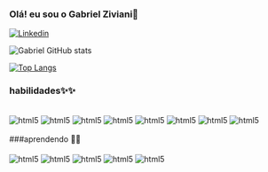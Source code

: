 ### Olá! eu sou o Gabriel Ziviani👋

[![Linkedin](https://img.shields.io/badge/LinkedIn-0077B5?style=for-the-badge&logo=linkedin&logoColor=white)](www.linkedin.com/in/gabrielziviani-7804111ba)





![Gabriel GitHub stats](https://github-readme-stats.vercel.app/api?username=gabriel3113&show_icons=true&theme=radical)

[![Top Langs](https://github-readme-stats.vercel.app/api/top-langs/?username=gabriel3113&layout=compact)](https://github.com/gabriel3113/github-readme-stats)

### habilidades✨✨

<div style="display:inline_block;">
<br/>

<img align="center" src="https://img.shields.io/badge/HTML-239120?style=for-the-badge&logo=html5&logoColor=white" alt="html5">
<img align="center" src="https://img.shields.io/badge/CSS-239120?&style=for-the-badge&logo=css3&logoColor=white" alt="html5">
<img align="center" src="https://img.shields.io/badge/JavaScript-F7DF1E?style=for-the-badge&logo=javascript&logoColor=black" alt="html5">
<img align="center" src="https://img.shields.io/badge/Bootstrap-563D7C?style=for-the-badge&logo=bootstrap&logoColor=white" alt="html5">
<img align="center" src="https://img.shields.io/badge/C%2B%2B-00599C?style=for-the-badge&logo=c%2B%2B&logoColor=white" alt="html5">
<img align="center" src="https://img.shields.io/badge/MySQL-00000F?style=for-the-badge&logo=mysql&logoColor=white" alt="html5">
 <img align="center" src="https://img.shields.io/badge/Java-ED8B00?style=for-the-badge&logo=java&logoColor=white" alt="html5">
   <img align="center" src="https://img.shields.io/badge/React-20232A?style=for-the-badge&logo=react&logoColor=61DAFB" alt="html5">


</div>
</br>
###aprendendo 📜📜

<div style="display:inline_block;">
  <br/>
  
  <img align="center" src="https://img.shields.io/badge/PHP-777BB4?style=for-the-badge&logo=php&logoColor=white" alt="html5">
 
  <img align="center" src="https://img.shields.io/badge/Python-14354C?style=for-the-badge&logo=python&logoColor=white" alt="html5">
  <img align="center" src="https://img.shields.io/badge/React-20232A?style=for-the-badge&logo=react&logoColor=61DAFB" alt="html5">
  <img align="center" src="https://img.shields.io/badge/jQuery-0769AD?style=for-the-badge&logo=jquery&logoColor=white" alt="html5">
  <img align="center" src="https://img.shields.io/badge/MongoDB-4EA94B?style=for-the-badge&logo=mongodb&logoColor=white" alt="html5">

  </div>

